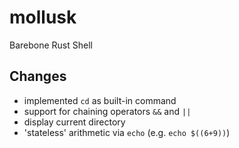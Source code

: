 # mollusk

Barebone Rust Shell

## Changes
* implemented `cd` as built-in command
* support for chaining operators `&&` and `||`
* display current directory
* 'stateless' arithmetic via `echo` (e.g. `echo $((6+9))`)
